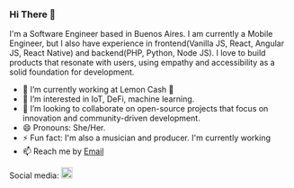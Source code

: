 ### Hi There :wave:

I'm a Software Engineer based in Buenos Aires. 
I am currently a Mobile Engineer, but I also have experience in frontend(Vanilla JS, React, Angular JS, React Native) and backend(PHP, Python, Node JS).
I love to build products that resonate with users, using empathy and accessibility as a solid foundation for development.

- 🔭 I’m currently working at Lemon Cash 🍋
- 👀 I’m interested in IoT, DeFi, machine learning.
- 👯 I’m looking to collaborate on open-source projects that focus on innovation and community-driven development.
- 😄 Pronouns: She/Her.
- ⚡ Fun fact: I'm also a musician and producer. I'm currently working 
- 📫 Reach me by [Email](mailto:guadalupe.perezb@gmail.com)

Social media:
[<img src='https://cdn.jsdelivr.net/npm/simple-icons@3.0.1/icons/linkedin.svg' alt='linkedin' height='20'>](https://www.linkedin.com/in/guadalupeperezb/)   

